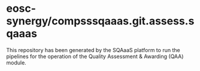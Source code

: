 # eosc-synergy/compsssqaaas.git.assess.sqaaas
This repository has been generated by the SQAaaS platform to run the pipelines
for the operation of the
Quality Assessment & Awarding (QAA)
module.